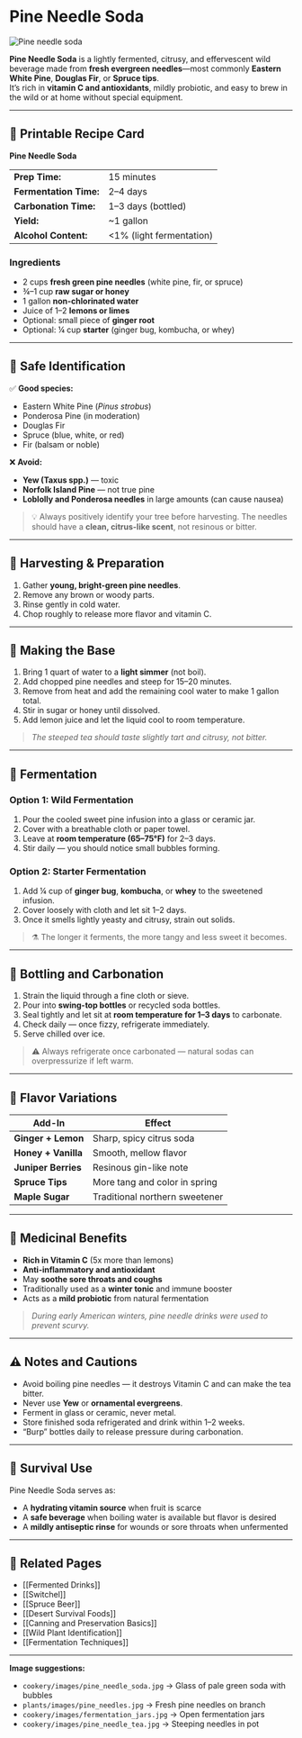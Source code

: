 # Pine Needle Soda

![Pine needle soda](pine_needle_soda.jpg)

**Pine Needle Soda** is a lightly fermented, citrusy, and effervescent wild beverage made from **fresh evergreen needles**—most commonly **Eastern White Pine**, **Douglas Fir**, or **Spruce tips**.  
It’s rich in **vitamin C and antioxidants**, mildly probiotic, and easy to brew in the wild or at home without special equipment.

---

## 🧾 Printable Recipe Card

**Pine Needle Soda**

| | |
|--|--|
| **Prep Time:** | 15 minutes |
| **Fermentation Time:** | 2–4 days |
| **Carbonation Time:** | 1–3 days (bottled) |
| **Yield:** | ~1 gallon |
| **Alcohol Content:** | <1% (light fermentation) |

### Ingredients
- 2 cups **fresh green pine needles** (white pine, fir, or spruce)  
- ¾–1 cup **raw sugar or honey**  
- 1 gallon **non-chlorinated water**  
- Juice of 1–2 **lemons or limes**  
- Optional: small piece of **ginger root**  
- Optional: ¼ cup **starter** (ginger bug, kombucha, or whey)  

---

## 🌲 Safe Identification

✅ **Good species:**
- Eastern White Pine (*Pinus strobus*)  
- Ponderosa Pine (in moderation)  
- Douglas Fir  
- Spruce (blue, white, or red)  
- Fir (balsam or noble)

❌ **Avoid:**  
- **Yew (Taxus spp.)** — toxic  
- **Norfolk Island Pine** — not true pine  
- **Loblolly and Ponderosa needles** in large amounts (can cause nausea)

> 💡 Always positively identify your tree before harvesting. The needles should have a **clean, citrus-like scent**, not resinous or bitter.

---

## 🌿 Harvesting & Preparation

1. Gather **young, bright-green pine needles**.  
2. Remove any brown or woody parts.  
3. Rinse gently in cold water.  
4. Chop roughly to release more flavor and vitamin C.  

---

## 🍹 Making the Base

1. Bring 1 quart of water to a **light simmer** (not boil).  
2. Add chopped pine needles and steep for 15–20 minutes.  
3. Remove from heat and add the remaining cool water to make 1 gallon total.  
4. Stir in sugar or honey until dissolved.  
5. Add lemon juice and let the liquid cool to room temperature.  

> *The steeped tea should taste slightly tart and citrusy, not bitter.*

---

## 🍯 Fermentation

### Option 1: Wild Fermentation
1. Pour the cooled sweet pine infusion into a glass or ceramic jar.  
2. Cover with a breathable cloth or paper towel.  
3. Leave at **room temperature (65–75°F)** for 2–3 days.  
4. Stir daily — you should notice small bubbles forming.  

### Option 2: Starter Fermentation
1. Add ¼ cup of **ginger bug**, **kombucha**, or **whey** to the sweetened infusion.  
2. Cover loosely with cloth and let sit 1–2 days.  
3. Once it smells lightly yeasty and citrusy, strain out solids.

> ⚗️ The longer it ferments, the more tangy and less sweet it becomes.

---

## 🫧 Bottling and Carbonation

1. Strain the liquid through a fine cloth or sieve.  
2. Pour into **swing-top bottles** or recycled soda bottles.  
3. Seal tightly and let sit at **room temperature for 1–3 days** to carbonate.  
4. Check daily — once fizzy, refrigerate immediately.  
5. Serve chilled over ice.

> ⚠️ Always refrigerate once carbonated — natural sodas can overpressurize if left warm.

---

## 🌈 Flavor Variations

| Add-In | Effect |
|---------|--------|
| **Ginger + Lemon** | Sharp, spicy citrus soda |
| **Honey + Vanilla** | Smooth, mellow flavor |
| **Juniper Berries** | Resinous gin-like note |
| **Spruce Tips** | More tang and color in spring |
| **Maple Sugar** | Traditional northern sweetener |

---

## 💊 Medicinal Benefits

- **Rich in Vitamin C** (5x more than lemons)  
- **Anti-inflammatory and antioxidant**  
- May **soothe sore throats and coughs**  
- Traditionally used as a **winter tonic** and immune booster  
- Acts as a **mild probiotic** from natural fermentation  

> *During early American winters, pine needle drinks were used to prevent scurvy.*

---

## ⚠️ Notes and Cautions

- Avoid boiling pine needles — it destroys Vitamin C and can make the tea bitter.  
- Never use **Yew** or **ornamental evergreens**.  
- Ferment in glass or ceramic, never metal.  
- Store finished soda refrigerated and drink within 1–2 weeks.  
- “Burp” bottles daily to release pressure during carbonation.

---

## 🧂 Survival Use

Pine Needle Soda serves as:
- A **hydrating vitamin source** when fruit is scarce  
- A **safe beverage** when boiling water is available but flavor is desired  
- A **mildly antiseptic rinse** for wounds or sore throats when unfermented  

---

## 🔗 Related Pages
- [[Fermented Drinks]]  
- [[Switchel]]  
- [[Spruce Beer]]  
- [[Desert Survival Foods]]  
- [[Canning and Preservation Basics]]  
- [[Wild Plant Identification]]  
- [[Fermentation Techniques]]

---

**Image suggestions:**
- `cookery/images/pine_needle_soda.jpg` → Glass of pale green soda with bubbles  
- `plants/images/pine_needles.jpg` → Fresh pine needles on branch  
- `cookery/images/fermentation_jars.jpg` → Open fermentation jars  
- `cookery/images/pine_needle_tea.jpg` → Steeping needles in pot
